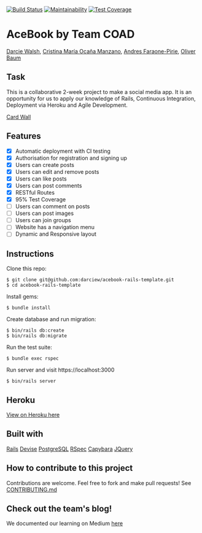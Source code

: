 [![Build Status](https://travis-ci.org/darciew/acebook-rails-template.svg?branch=master)](https://travis-ci.org/darciew/acebook-rails-template)  [![Maintainability](https://api.codeclimate.com/v1/badges/52d0d8cc4088fa6dd174/maintainability)](https://codeclimate.com/github/darciew/acebook-rails-template/maintainability)  [![Test Coverage](https://api.codeclimate.com/v1/badges/52d0d8cc4088fa6dd174/test_coverage)](https://codeclimate.com/github/darciew/acebook-rails-template/test_coverage)

# AceBook by Team COAD
[Darcie Walsh](https://github.com/darciew), [Cristina María Ocaña Manzano](https://github.com/cristinaocanamanzano), [Andres Faraone-Pirie](https://github.com/afaraone/), [Oliver Baum](https://github.com/olliebaum)

## Task
This is a collaborative 2-week project to make a social media app. It is an opportunity for us to apply our knowledge of Rails, Continuous Integration, Deployment via Heroku and Agile Development.

[Card Wall](https://trello.com/b/csmJFvWt/acebook)

## Features
- [x] Automatic deployment with CI testing
- [x] Authorisation for registration and signing up
- [x] Users can create posts
- [x] Users can edit and remove posts
- [x] Users can like posts
- [x] Users can post comments
- [x] RESTful Routes
- [x] 95% Test Coverage
- [ ] Users can comment on posts
- [ ] Users can post images
- [ ] Users can join groups
- [ ] Website has a navigation menu
- [ ] Dynamic and Responsive layout

## Instructions
Clone this repo:
```
$ git clone git@github.com:darciew/acebook-rails-template.git
$ cd acebook-rails-template
```

Install gems:
```
$ bundle install
```

Create database and run migration:
```
$ bin/rails db:create
$ bin/rails db:migrate
```

Run the test suite:
```
$ bundle exec rspec
```

Run server and visit https://localhost:3000
```
$ bin/rails server
```
## Heroku
[View on Heroku here](https://acebook-coad.herokuapp.com)

## Built with
[Rails](https://rubyonrails.org/)
[Devise](https://github.com/plataformatec/devise)
[PostgreSQL](https://www.postgresql.org/)
[RSpec](http://rspec.info/)
[Capybara](https://github.com/teamcapybara/capybara)
[JQuery](https://jquery.com/)

## How to contribute to this project
Contributions are welcome. Feel free to fork and make pull requests!
See [CONTRIBUTING.md](CONTRIBUTING.md)

## Check out the team's blog!
We documented our learning on Medium [here](https://medium.com/makers-team-coad)
